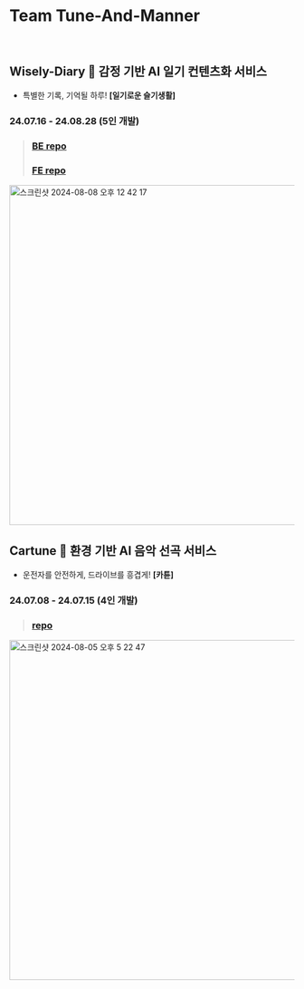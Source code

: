 # Team Tune-And-Manner

</br>

## Wisely-Diary 📒 감정 기반 AI 일기 컨텐츠화 서비스
- 특별한 기록, 기억될 하루! **[일기로운 슬기생활]**
### 24.07.16 - 24.08.28 (5인 개발)
> ### [BE repo](https://github.com/Tune-Manner/wisely-diary-backend) </br>
> ### [FE repo](https://github.com/Tune-Manner/wisely-diary-frontend)
<img width="600" alt="스크린샷 2024-08-08 오후 12 42 17" src="https://github.com/user-attachments/assets/72b4d3f4-709c-40a9-9ce2-837726672b96">
</br>

## Cartune 🚙 환경 기반 AI 음악 선곡 서비스
- 운전자를 안전하게, 드라이브를 흥겹게! **[카튠]**
### 24.07.08 - 24.07.15 (4인 개발)
> ### [repo](https://github.com/Tune-Manner/CarTune)
<img width="600" alt="스크린샷 2024-08-05 오후 5 22 47" src="https://github.com/user-attachments/assets/6c5552cf-bd92-49f0-b059-6e403064281d">
